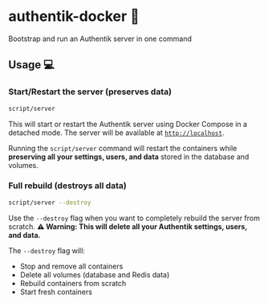# authentik-docker 🐳

Bootstrap and run an Authentik server in one command

## Usage 💻

### Start/Restart the server (preserves data)

```bash
script/server
```

This will start or restart the Authentik server using Docker Compose in a detached mode. The server will be available at [``http://localhost``](http://localhost).

Running the `script/server` command will restart the containers while **preserving all your settings, users, and data** stored in the database and volumes.

### Full rebuild (destroys all data)

```bash
script/server --destroy
```

Use the `--destroy` flag when you want to completely rebuild the server from scratch. **⚠️ Warning: This will delete all your Authentik settings, users, and data.**

The `--destroy` flag will:

- Stop and remove all containers
- Delete all volumes (database and Redis data)
- Rebuild containers from scratch
- Start fresh containers
